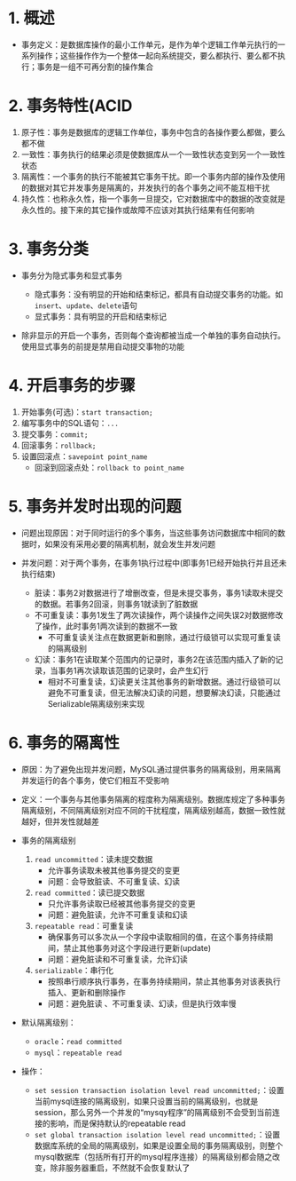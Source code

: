 # 1. 概述

* 事务定义：是数据库操作的最小工作单元，是作为单个逻辑工作单元执行的一系列操作；这些操作作为一个整体一起向系统提交，要么都执行、要么都不执行；事务是一组不可再分割的操作集合

# 2. 事务特性(ACID

1. 原子性：事务是数据库的逻辑工作单位，事务中包含的各操作要么都做，要么都不做
2. 一致性：事务执行的结果必须是使数据库从一个一致性状态变到另一个一致性状态
3. 隔离性：一个事务的执行不能被其它事务干扰。即一个事务内部的操作及使用的数据对其它并发事务是隔离的，并发执行的各个事务之间不能互相干扰
4. 持久性：也称永久性，指一个事务一旦提交，它对数据库中的数据的改变就是永久性的。接下来的其它操作或故障不应该对其执行结果有任何影响

# 3. 事务分类

* 事务分为隐式事务和显式事务
	* 隐式事务：没有明显的开始和结束标记，都具有自动提交事务的功能。如`insert`、`update`、`delete`语句
	* 显式事务：具有明显的开启和结束标记

* 除非显示的开启一个事务，否则每个查询都被当成一个单独的事务自动执行。使用显式事务的前提是禁用自动提交事物的功能

# 4. 开启事务的步骤

1. 开始事务(可选)：`start transaction;`
2. 编写事务中的SQL语句：`...`
3. 提交事务：`commit;`
4. 回滚事务：`rollback;`
5. 设置回滚点：`savepoint point_name`
	* 回滚到回滚点处：`rollback to point_name`

# 5. 事务并发时出现的问题

* 问题出现原因：对于同时运行的多个事务，当这些事务访问数据库中相同的数据时，如果没有采用必要的隔离机制，就会发生并发问题

* 并发问题：对于两个事务，在事务1执行过程中(即事务1已经开始执行并且还未执行结束)
	* 脏读：事务2对数据进行了增删改查，但是未提交事务，事务1读取未提交的数据。若事务2回滚，则事务1就读到了脏数据
	* 不可重复读：事务1发生了两次读操作，两个读操作之间失误2对数据修改了操作，此时事务1两次读到的数据不一致
		* 不可重复读关注点在数据更新和删除，通过行级锁可以实现可重复读的隔离级别
	* 幻读：事务1在读取某个范围内的记录时，事务2在该范围内插入了新的记录，当事务1再次读取该范围的记录时，会产生幻行
		* 相对不可重复读，幻读更关注其他事务的新增数据。通过行级锁可以避免不可重复读，但无法解决幻读的问题，想要解决幻读，只能通过Serializable隔离级别来实现

# 6. 事务的隔离性

* 原因：为了避免出现并发问题，MySQL通过提供事务的隔离级别，用来隔离并发运行的各个事务，使它们相互不受影响

* 定义：一个事务与其他事务隔离的程度称为隔离级别。数据库规定了多种事务隔离级别，不同隔离级别对应不同的干扰程度，隔离级别越高，数据一致性就越好，但并发性就越差

* 事务的隔离级别
	1. `read uncommitted`：读未提交数据
		* 允许事务读取未被其他事务提交的变更
		* 问题：会导致脏读、不可重复读、幻读
	2. `read committed`：读已提交数据
		* 只允许事务读取已经被其他事务提交的变更
		* 问题：避免脏读，允许不可重复读和幻读
	3. `repeatable read`：可重复读
		* 确保事务可以多次从一个字段中读取相同的值，在这个事务持续期间，禁止其他事务对这个字段进行更新(update)
		* 问题：避免脏读和不可重复读，允许幻读
	4. `serializable`：串行化
		* 按照串行顺序执行事务，在事务持续期间，禁止其他事务对该表执行插入、更新和删除操作
		* 问题：避免脏读 、不可重复读、幻读，但是执行效率慢

* 默认隔离级别：
	* `oracle`：`read committed`
	* `mysql`：`repeatable read`

* 操作：
	* `set session transaction isolation level read uncommitted;`：设置当前mysql连接的隔离级别，如果只设置当前的隔离级别，也就是session，那么另外一个并发的“mysqy程序”的隔离级别不会受到当前连接的影响，而是保持默认的repeatable read
	* `set global transaction isolation level read uncommitted;`：设置数据库系统的全局的隔离级别，如果是设置全局的事务隔离级别，则整个mysql数据库（包括所有打开的mysql程序连接）的隔离级别都会随之改变，除非服务器重启，不然就不会恢复默认了